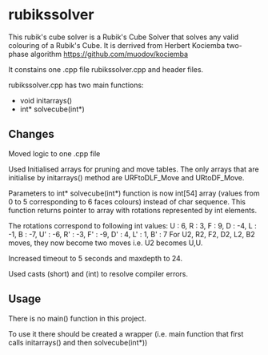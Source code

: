 # rubikssolver

This rubik's cube solver is a Rubik's Cube Solver that solves any valid colouring of a Rubik's Cube.
It is derrived from Herbert Kociemba two-phase algorithm
https://github.com/muodov/kociemba

It constains one .cpp file rubikssolver.cpp and header files.

rubikssolver.cpp has two main functions:
 - void initarrays()
 - int* solvecube(int*)
 
## Changes

Moved logic to one .cpp file

Used Initialised arrays for pruning and move tables.
The only arrays that are initialise by initarrays() method are
URFtoDLF_Move and URtoDF_Move.

Parameters to  int* solvecube(int*) function is now int[54] array (values from 0 to 5 corresponding to 6 faces colours) instead of char sequence.
This function returns pointer to array with rotations represented by int elements.

The rotations correspond to following int values:
U : 6,
R : 3,
F : 9,
D : -4,
L : -1,
B : -7,
U' : -6,
R' : -3,
F' : -9,
D' : 4,
L' : 1,
B' : 7
For U2, R2, F2, D2, L2, B2 moves, they now become two moves i.e. U2 becomes U,U.

Increased timeout to 5 seconds and maxdepth to 24.

Used casts (short) and (int) to resolve compiler errors.

## Usage

There is no main() function in this project.

To use it there should be created a wrapper (i.e. main function that first calls initarrays() and then solvecube(int*))



